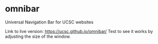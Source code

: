 # omnibar
Universal Navigation Bar for UCSC websites

Link to live version: https://ucsc.github.io/omnibar/
Test to see it works by adjusting the size of the window.
